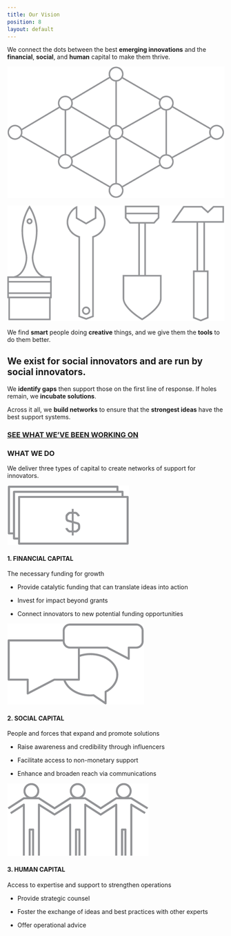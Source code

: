 ```yaml
---
title: Our Vision
position: 8
layout: default
---
```


We connect the dots between the best **emerging innovations** and the **financial**, **social**, and **human** capital to make them thrive.

![](/assets/img/vision_lattice@x2.png)

![](/assets/img/vision_tools@x2.png)

We find **smart** people doing **creative** things, and we give them the **tools** to do them better.

## We exist for social innovators and are run by social innovators.

We **identify gaps** then support those on the first line of response. If holes remain, we **incubate solutions**.

Across it all, we **build networks** to ensure that the **strongest ideas** have the best support systems.


### [SEE WHAT WE’VE BEEN WORKING ON](/initiatives/)


### WHAT WE DO

We deliver three types of capital to create networks of support for innovators.


![](/assets/img/vision_financial@x2.png)

#### 1\. FINANCIAL CAPITAL

The necessary funding for growth

*   Provide catalytic funding that can translate ideas into action
    
*   Invest for impact beyond grants
    
*   Connect innovators to new potential funding opportunities
    

![](/assets/img/vision_social@x2.png)

#### 2\. SOCIAL CAPITAL

People and forces that expand and promote solutions

*   Raise awareness and credibility through influencers
    
*   Facilitate access to non\-monetary support
    
*   Enhance and broaden reach via communications
    

![](/assets/img/vision_human@x2.png)

#### 3\. HUMAN CAPITAL

Access to expertise and support to strengthen operations

*   Provide strategic counsel
    
*   Foster the exchange of ideas and best practices with other experts
    
*   Offer operational advice
